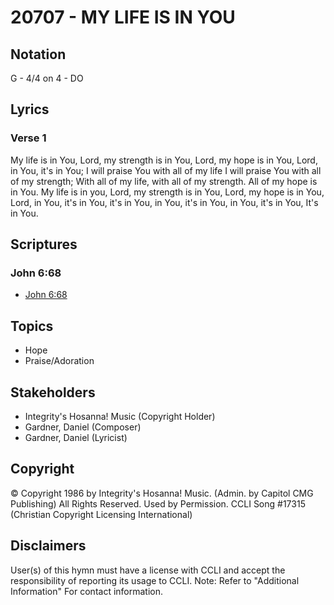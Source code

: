 # 20707 - MY LIFE IS IN YOU

## Notation

G - 4/4 on 4 - DO

## Lyrics

### Verse 1

My life is in You, Lord, my strength is in You, Lord, my hope is in You, Lord, in You, it's in You; I will praise You with all of my life I will praise You with all of my strength; With all of my life, with all of my strength. All of my hope is in You. My life is in you, Lord, my strength is in You, Lord, my hope is in You, Lord, in You, it's in You, it's in You, in You, it's in You, in You, it's in You, It's in You.


## Scriptures

### John 6:68

- [John 6:68](https://www.biblegateway.com/passage/?search=John%206%3A68)


## Topics

- Hope
- Praise/Adoration

## Stakeholders

- Integrity's Hosanna! Music (Copyright Holder)
- Gardner, Daniel (Composer)
- Gardner, Daniel (Lyricist)

## Copyright

© Copyright 1986 by Integrity's Hosanna! Music. (Admin. by Capitol CMG Publishing) All Rights Reserved. Used by Permission. CCLI Song #17315
(Christian Copyright Licensing International)

## Disclaimers

User(s) of this hymn must have a license with CCLI and accept the responsibility of reporting its usage to CCLI.
Note: Refer to "Additional Information" For contact information.

